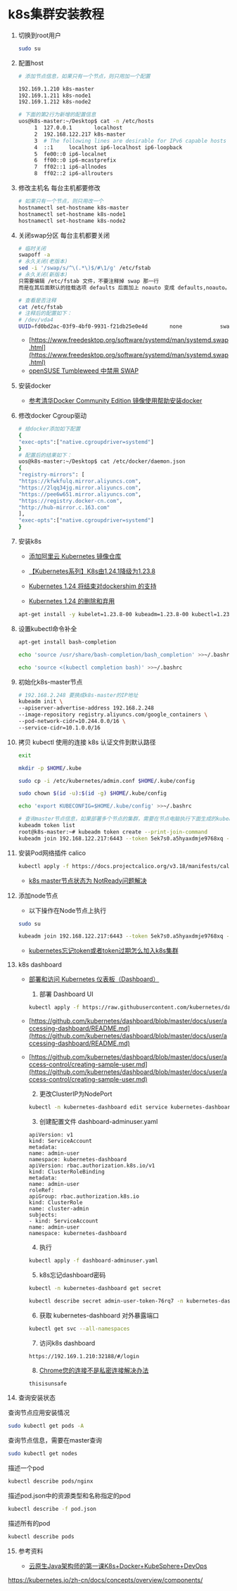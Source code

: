 # k8s集群安装教程

1. 切换到root用户

    ```bash
    sudo su
    ```

2. 配置host

    ```bash
    # 添加节点信息，如果只有一个节点，则只用加一个配置
    
    192.169.1.210 k8s-master
    192.169.1.211 k8s-node1
    192.169.1.212 k8s-node2
    
    # 下面的第2行为新增的配置信息
    uos@k8s-master:~/Desktop$ cat -n /etc/hosts
         1  127.0.0.1       localhost
         2  192.168.122.217 k8s-master
         3  # The following lines are desirable for IPv6 capable hosts
         4  ::1     localhost ip6-localhost ip6-loopback
         5  fe00::0 ip6-localnet
         6  ff00::0 ip6-mcastprefix
         7  ff02::1 ip6-allnodes
         8  ff02::2 ip6-allrouters
    ```

3. 修改主机名
    每台主机都要修改

   ```bash
   # 如果只有一个节点，则只用改一个
   hostnamectl set-hostname k8s-master
   hostnamectl set-hostname k8s-node1
   hostnamectl set-hostname k8s-node2
   ```

4. 关闭swap分区
    每台主机都要关闭

   ```bash
   # 临时关闭
   swapoff -a
   # 永久关闭(老版本)
   sed -i '/swap/s/^\(.*\)$/#\1/g' /etc/fstab
   # 永久关闭(新版本)
   只需要编辑 /etc/fstab 文件，不要注释掉 swap 那一行
   而是在其后面默认的挂载选项 defaults 后面加上 noauto 变成 defaults,noauto。
   
   # 查看是否注释
   cat /etc/fstab
   # 注释后的配置如下：
   # /dev/vda4
   UUID=fd0bd2ac-03f9-4bf0-9931-f21db25e0e4d       none            swap            defaults,noauto,pri=-2  0 0
   
   ```

   * [https://www.freedesktop.org/software/systemd/man/systemd.swap.html](https://www.freedesktop.org/software/systemd/man/systemd.swap.html)
   * [openSUSE Tumbleweed 中禁用 SWAP](https://cnzhx.net/blog/disable-swap-in-opensuse-tumbleweed/)

5. 安装docker

    * [参考清华Docker Community Edition 镜像使用帮助安装docker](https://mirrors.tuna.tsinghua.edu.cn/help/docker-ce/)

6. 修改docker Cgroup驱动

    ```bash
    # 给docker添加如下配置
    {
    "exec-opts":["native.cgroupdriver=systemd"]
    }
    # 配置后的结果如下：
    uos@k8s-master:~/Desktop$ cat /etc/docker/daemon.json
    {
    "registry-mirrors": [
    "https://kfwkfulq.mirror.aliyuncs.com",
    "https://2lqq34jg.mirror.aliyuncs.com",
    "https://pee6w651.mirror.aliyuncs.com",
    "https://registry.docker-cn.com",
    "http://hub-mirror.c.163.com"
    ],
    "exec-opts":["native.cgroupdriver=systemd"]
    }
    ```

7. 安装k8s

    * [添加阿里云 Kubernetes 镜像仓库](https://developer.aliyun.com/mirror/kubernetes?spm=a2c6h.13651102.0.0.73bf1b11EI1d2X)

    * [【Kubernetes系列】K8s由1.24.1降级为1.23.8
](https://blog.csdn.net/u012069313/article/details/125561711)

    * [Kubernetes 1.24 将结束对dockershim 的支持
](https://www.51cto.com/article/707507.html)

    * [Kubernetes 1.24 的删除和弃用](https://kubernetes.io/zh-cn/blog/2022/04/07/upcoming-changes-in-kubernetes-1-24/)

    ```bash
    apt-get install -y kubelet=1.23.8-00 kubeadm=1.23.8-00 kubectl=1.23.8-00
    ```

8. 设置kubectl命令补全

    ```bash
    apt-get install bash-completion
    ```

    ```bash
    echo 'source /usr/share/bash-completion/bash_completion' >>~/.bashrc
    ```

    ```bash
    echo 'source <(kubectl completion bash)' >>~/.bashrc
    ```

9. 初始化k8s-master节点

    ```bash
    # 192.168.2.248 要换成k8s-master的IP地址
    kubeadm init \
    --apiserver-advertise-address 192.168.2.248
    --image-repository registry.aliyuncs.com/google_containers \
    --pod-network-cidr=10.244.0.0/16 \
    --service-cidr=10.1.0.0/16 
    ```
    
10. 拷贝 kubectl 使用的连接 k8s 认证文件到默认路径

    ```bash
    exit
    ```

    ```bash
    mkdir -p $HOME/.kube
    ```

    ```bash
    sudo cp -i /etc/kubernetes/admin.conf $HOME/.kube/config
    ```

    ```bash
    sudo chown $(id -u):$(id -g) $HOME/.kube/config
    ```

    ``` bash
    echo 'export KUBECONFIG=$HOME/.kube/config' >>~/.bashrc
    ```

    ```bash
    # 查询master节点信息，如果部署多个节点的集群，需要在节点电脑执行下面生成的kubeadm join命令
    kubeadm token list
    root@k8s-master:~# kubeadm token create --print-join-command
    kubeadm join 192.168.122.217:6443 --token 5ek7s0.a5hyaxdmje9768xq --discovery-token-ca-cert-hash sha256:98e6dee99c9df129b8bcbfa189c07f0649ac56a6ca6b5a1a5c0d30f6ec58f84f
    ```

11. 安装Pod网络插件 calico

    ```bash
    kubectl apply -f https://docs.projectcalico.org/v3.18/manifests/calico.yaml
    ```

    * [k8s master节点状态为 NotReady问题解决
](https://blog.csdn.net/w849593893/article/details/119883531)

12. 添加node节点
    * 以下操作在Node节点上执行

    ```bash
    sudo su
    ```

    ```bash
    kubeadm join 192.168.122.217:6443 --token 5ek7s0.a5hyaxdmje9768xq --discovery-token-ca-cert-hash sha256:98e6dee99c9df129b8bcbfa189c07f0649ac56a6ca6b5a1a5c0d30f6ec58f84f
    ```
    
    * [kubernetes忘记token或者token过期怎么加入k8s集群](https://www.cnblogs.com/linyouyi/p/10850904.html)
    
13. k8s dashboard
    * [部署和访问 Kubernetes 仪表板（Dashboard）
    ](https://kubernetes.io/zh-cn/docs/tasks/access-application-cluster/web-ui-dashboard/)
        1. 部署 Dashboard UI

        ```bash
        kubectl apply -f https://raw.githubusercontent.com/kubernetes/dashboard/v2.5.0/aio/deploy/recommended.yaml
        ```

    * [https://github.com/kubernetes/dashboard/blob/master/docs/user/accessing-dashboard/README.md](https://github.com/kubernetes/dashboard/blob/master/docs/user/accessing-dashboard/README.md)

    * [https://github.com/kubernetes/dashboard/blob/master/docs/user/access-control/creating-sample-user.md](https://github.com/kubernetes/dashboard/blob/master/docs/user/access-control/creating-sample-user.md)

        2. 更改ClusterIP为NodePort

        ```bash
        kubectl -n kubernetes-dashboard edit service kubernetes-dashboard
        ```

        3. 创建配置文件 dashboard-adminuser.yaml

        ```plain
        apiVersion: v1
        kind: ServiceAccount
        metadata:
        name: admin-user
        namespace: kubernetes-dashboard
        apiVersion: rbac.authorization.k8s.io/v1
        kind: ClusterRoleBinding
        metadata:
        name: admin-user
        roleRef:
        apiGroup: rbac.authorization.k8s.io
        kind: ClusterRole
        name: cluster-admin
        subjects:
        - kind: ServiceAccount
        name: admin-user
        namespace: kubernetes-dashboard
        ```

        4. 执行

        ```bash
        kubectl apply -f dashboard-adminuser.yaml
        ```

        5. k8s忘记dashboard密码

        ```bash
        kubectl -n kubernetes-dashboard get secret
        ```

        ```bash
        kubectl describe secret admin-user-token-76rq7 -n kubernetes-dashboard
        ```

        6. 获取 kubernetes-dashboard 对外暴露端口

        ```bash
        kubectl get svc --all-namespaces
        ```

        7. 访问k8s dashboard
        ```bash
        https://192.169.1.210:32188/#/login
        ```
        8. [Chrome您的连接不是私密连接解决办法
        ](https://www.jianshu.com/p/1719a27137e3)
        ```plain
        thisisunsafe
        ```
14. 查询安装状态

查询节点应用安装情况

```bash
sudo kubectl get pods -A
```

查询节点信息，需要在master查询

```bash
sudo kubectl get nodes
```
描述一个pod

```bash
kubectl describe pods/nginx
```

描述pod.json中的资源类型和名称指定的pod

```bash
kubectl describe -f pod.json
```

描述所有的pod

```bash
kubectl describe pods
```

15. 参考资料

    * [云原生Java架构师的第一课K8s+Docker+KubeSphere+DevOps
](https://www.bilibili.com/video/BV13Q4y1C7hS?p=31&vd_source=2878cbece52fc3431df4c7c4b77a8884)

https://kubernetes.io/zh-cn/docs/concepts/overview/components/
